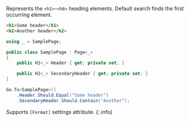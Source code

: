 Represents the `<h1>`-`<h6>` heading elements. Default search finds the first occurring element.

```html
<h1>Some header</h1>
<h2>Another header</h2>
```
```cs
using _ = SamplePage;

public class SamplePage : Page<_>
{
    public H1<_> Header { get; private set; }

    public H2<_> SecondaryHeader { get; private set; }
}
```
```cs
Go.To<SamplePage>()
    .Header.Should.Equal("Some header")
    .SecondaryHeader.Should.Contain("Another");
```

Supports `[Format]` settings attribute.
{:.info}